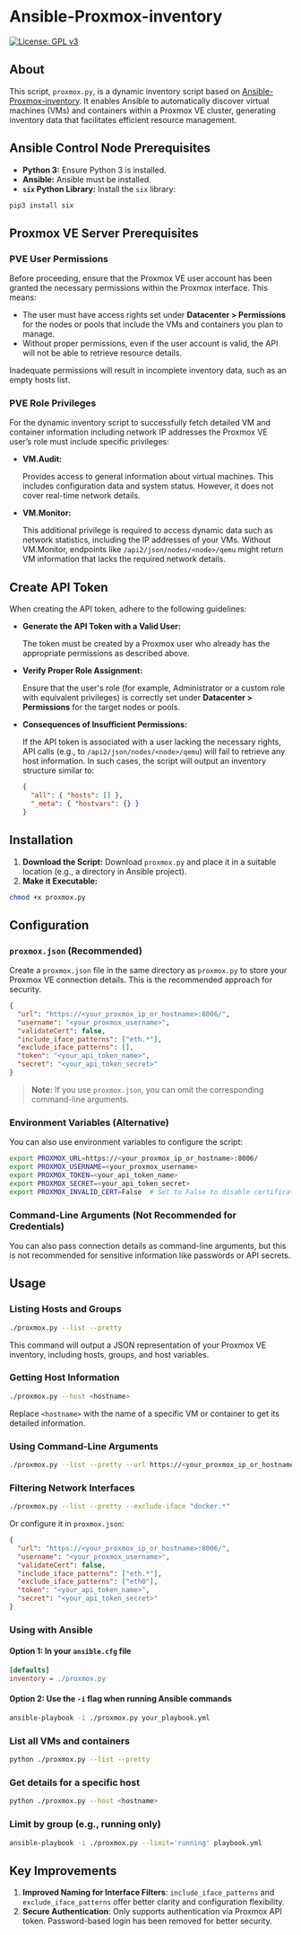 # Ansible-Proxmox-inventory

[![License: GPL v3](https://img.shields.io/badge/license-GPLv3-blue.svg)](https://www.gnu.org/licenses/gpl-3.0)

## About

This script, `proxmox.py`, is a dynamic inventory script based on [Ansible-Proxmox-inventory](https://github.com/xezpeleta/Ansible-Proxmox-inventory). It enables Ansible to automatically discover virtual machines (VMs) and containers within a Proxmox VE cluster, generating inventory data that facilitates efficient resource management.

## Ansible Control Node Prerequisites

- **Python 3:** Ensure Python 3 is installed.
- **Ansible:** Ansible must be installed.
- **`six` Python Library:** Install the `six` library:

```bash
pip3 install six
```

## Proxmox VE Server Prerequisites

### PVE User Permissions

Before proceeding, ensure that the Proxmox VE user account has been granted the necessary permissions within the Proxmox interface. This means:
- The user must have access rights set under **Datacenter > Permissions** for the nodes or pools that include the VMs and containers you plan to manage.
-	Without proper permissions, even if the user account is valid, the API will not be able to retrieve resource details.

Inadequate permissions will result in incomplete inventory data, such as an empty hosts list.

### PVE Role Privileges

For the dynamic inventory script to successfully fetch detailed VM and container information including network IP addresses the Proxmox VE user’s role must include specific privileges:

- **VM.Audit:**

  Provides access to general information about virtual machines. This includes configuration data and system status. However, it does not cover real-time network details.

- **VM.Monitor:**

  This additional privilege is required to access dynamic data such as network statistics, including the IP addresses of your VMs. Without VM.Monitor, endpoints like `/api2/json/nodes/<node>/qemu` might return VM information that lacks the required network details.

## Create API Token

When creating the API token, adhere to the following guidelines:

- **Generate the API Token with a Valid User:**

  The token must be created by a Proxmox user who already has the appropriate permissions as described above.
  
- **Verify Proper Role Assignment:**

  Ensure that the user's role (for example, Administrator or a custom role with equivalent privileges) is correctly set under **Datacenter > Permissions** for the target nodes or pools.
  
- **Consequences of Insufficient Permissions:**

  If the API token is associated with a user lacking the necessary rights, API calls (e.g., to `/api2/json/nodes/<node>/qemu`) will fail to retrieve any host information. In such cases, the script will output an inventory structure similar to:

  ```json
  {
    "all": { "hosts": [] },
    "_meta": { "hostvars": {} }
  }
  ```

## Installation

1. **Download the Script:** Download `proxmox.py` and place it in a suitable location (e.g., a directory in Ansible project).
2. **Make it Executable:**

```bash
chmod +x proxmox.py
```

## Configuration

### `proxmox.json` (Recommended)

Create a `proxmox.json` file in the same directory as `proxmox.py` to store your Proxmox VE connection details. This is the recommended approach for security.

```json
{
  "url": "https://<your_proxmox_ip_or_hostname>:8006/",
  "username": "<your_proxmox_username>",
  "validateCert": false,
  "include_iface_patterns": ["eth.*"],
  "exclude_iface_patterns": [],
  "token": "<your_api_token_name>",
  "secret": "<your_api_token_secret>"
}
```

> **Note:** If you use `proxmox.json`, you can omit the corresponding command-line arguments.

### Environment Variables (Alternative)

You can also use environment variables to configure the script:

```bash
export PROXMOX_URL=https://<your_proxmox_ip_or_hostname>:8006/
export PROXMOX_USERNAME=<your_proxmox_username>
export PROXMOX_TOKEN=<your_api_token_name>
export PROXMOX_SECRET=<your_api_token_secret>
export PROXMOX_INVALID_CERT=False  # Set to False to disable certificate validation
```

### Command-Line Arguments (Not Recommended for Credentials)

You can also pass connection details as command-line arguments, but this is not recommended for sensitive information like passwords or API secrets.

## Usage

### Listing Hosts and Groups

```bash
./proxmox.py --list --pretty
```

This command will output a JSON representation of your Proxmox VE inventory, including hosts, groups, and host variables.

### Getting Host Information

```bash
./proxmox.py --host <hostname>
```

Replace `<hostname>` with the name of a specific VM or container to get its detailed information.

### Using Command-Line Arguments

```bash
./proxmox.py --list --pretty --url https://<your_proxmox_ip_or_hostname>:8006/ --username <your_proxmox_username> --token <your_api_token_name> --secret <your_api_token_secret> --validate false
```

### Filtering Network Interfaces

```bash
./proxmox.py --list --pretty --exclude-iface "docker.*"
```

Or configure it in `proxmox.json`:

```json
{
  "url": "https://<your_proxmox_ip_or_hostname>:8006/",
  "username": "<your_proxmox_username>",
  "validateCert": false,
  "include_iface_patterns": ["eth.*"],
  "exclude_iface_patterns": ["eth0"],
  "token": "<your_api_token_name>",
  "secret": "<your_api_token_secret>"
}
```

### Using with Ansible

#### Option 1: In your `ansible.cfg` file

```ini
[defaults]
inventory = ./proxmox.py
```

#### Option 2: Use the `-i` flag when running Ansible commands

```bash
ansible-playbook -i ./proxmox.py your_playbook.yml
```

### List all VMs and containers

```bash
python ./proxmox.py --list --pretty
```

### Get details for a specific host

```bash
python ./proxmox.py --host <hostname>
```

### Limit by group (e.g., running only)

```bash
ansible-playbook -i ./proxmox.py --limit='running' playbook.yml
```

## Key Improvements

1. **Improved Naming for Interface Filters**: `include_iface_patterns` and `exclude_iface_patterns` offer better clarity and configuration flexibility.
2. **Secure Authentication**: Only supports authentication via Proxmox API token. Password-based login has been removed for better security.